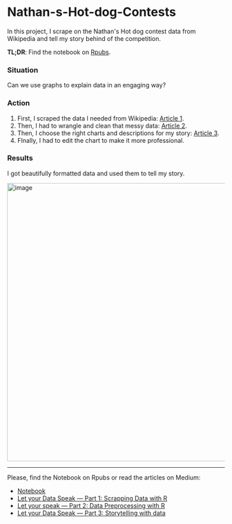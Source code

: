 # Nathan-s-Hot-dog-Contests
In this project, I scrape on the Nathan's Hot dog contest data from Wikipedia and tell my story behind of the competition.

**TL;DR**: Find the notebook on [Rpubs](https://rpubs.com/becaye/hot-dogs-contest).

### Situation
Can we use graphs to explain data in an engaging way?

### Action
1. First, I scraped the data I needed from Wikipedia: [Article 1](https://medium.com/@becaye-balde/let-your-data-speak-part-1-scrapping-data-with-r-5a25fbfd4daa).
2. Then, I had to wrangle and clean that messy data:  [Article 2](https://medium.com/@becaye-balde/let-your-speak-part-2-data-preprocessing-with-r-d4715675eff8). 
3. Then, I choose the right charts and descriptions for my story: [Article 3](https://medium.com/@becaye-balde/let-your-data-speak-part-3-storytelling-with-data-a88c67b17bc8).
4. FInally, I had to edit the chart to make it more professional.

### Results
I got beautifully formatted data and used them to tell my story.

<img width="642" alt="image" src="https://user-images.githubusercontent.com/87549214/232169676-1f906820-e27b-4337-9aa5-30710f15d294.png">

---

Please, find the Notebook on Rpubs or read the articles on Medium:

* [Notebook](https://rpubs.com/becaye/hot-dogs-contest)
* [Let your Data Speak — Part 1: Scrapping Data with R](https://medium.com/@becaye-balde/let-your-data-speak-part-1-scrapping-data-with-r-5a25fbfd4daa)
* [Let your speak — Part 2: Data Preprocessing with R](https://medium.com/@becaye-balde/let-your-speak-part-2-data-preprocessing-with-r-d4715675eff8)
* [Let your Data Speak — Part 3: Storytelling with data
](https://medium.com/@becaye-balde/let-your-data-speak-part-3-storytelling-with-data-a88c67b17bc8)
